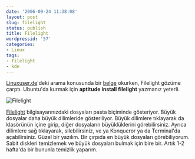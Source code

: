```yaml
---
date: '2006-09-24 11:38:08'
layout: post
slug: filelight
status: publish
title: Filelight
wordpressid: '57'
categories:
- Linux
tags:
- filelight
- kde
---
```


[Linuxuser.de](http://www.linux-user.de)'deki arama konusunda bir [belge](http://www.linux-user.de/ausgabe/2006/09/092-selbsthilfe-2) okurken, Filelight gözüme çarptı. 
Ubuntu'da kurmak için **aptitude install filelight** yazmanız yeterli.


![Filelight](http://img144.imageshack.us/img144/4286/20060924114951479x436scrotum5.png)

[Filelight](http://www.kde-apps.org/content/show.php?content=9887) bilgisayarınızdaki dosyaları pasta biçiminde gösteriyor. Büyük dosyalar daha büyük dilimleride gösteriliyor. Büyük dilimlere tıklayarak da klasörünün içine girip, diğer dosyaların büyüklüklerini görebilirsiniz. Ayrıca dilimlere sağ tıklayarak, silebilirsiniz, ve ya Konqueror ya da Terminal'da açabilirsiniz. Güzel bir yazılım. Bir çırpıda en büyük dosyaları görebiliyorum. Sabit diskleri temizlemek ve büyük dosyaları bulmak için bire bir. Artık 1-2 hafta'da bir bununla temizlik yaparım.

